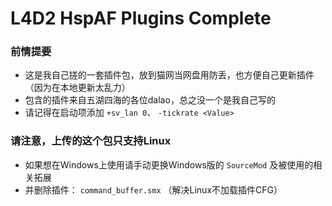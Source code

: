 # L4D2 HspAF Plugins Complete

### 前情提要
* 这是我自己搓的一套插件包，放到猫网当网盘用防丢，也方便自己更新插件（因为在本地更新太乱力）
* 包含的插件来自五湖四海的各位dalao，总之没一个是我自己写的
* 请记得在启动项添加 `+sv_lan 0`、 `-tickrate <Value>`

### 请注意，上传的这个包只支持Linux
* 如果想在Windows上使用请手动更换Windows版的 `SourceMod` 及被使用的相关拓展
* 并删除插件： `command_buffer.smx` （解决Linux不加载插件CFG）
